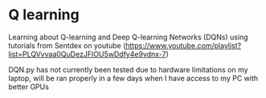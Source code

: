 # Q learning
Learning about Q-learning and Deep Q-learning Networks (DQNs) using tutorials from Sentdex on youtube (https://www.youtube.com/playlist?list=PLQVvvaa0QuDezJFIOU5wDdfy4e9vdnx-7)

DQN.py has not currently been tested due to hardware limitations on my laptop, will be ran properly in a few days when I have access to my PC with better GPUs

